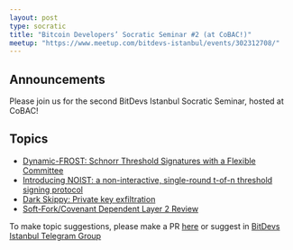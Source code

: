 ```yaml
---
layout: post
type: socratic
title: "Bitcoin Developers’ Socratic Seminar #2 (at CoBAC!)"
meetup: "https://www.meetup.com/bitdevs-istanbul/events/302312708/"
---
```


## Announcements
Please join us for the second BitDevs Istanbul Socratic Seminar, hosted at CoBAC! 

## Topics

- [Dynamic-FROST: Schnorr Threshold Signatures with a Flexible Committee](https://eprint.iacr.org/2024/896)
- [Introducing NOIST: a non-interactive, single-round t-of-n threshold signing protocol](https://blog.brollup.org/introducing-noist-a-non-interactive-single-round-t-of-n-threshold-signing-protocol-51225fe513fa)
- [Dark Skippy: Private key exfiltration](https://darkskippy.com/)
- [Soft-Fork/Covenant Dependent Layer 2 Review](https://petertodd.org/2024/covenant-dependent-layer-2-review)

To make topic suggestions, please make a PR [here](https://github.com/pretyflaco/bitdevsistanbul.github.io/blob/master/_posts/2024-08-17-bitcoin-developers%E2%80%99-socratic-seminar-001.md) or suggest in [BitDevs Istanbul Telegram Group](https://t.me/+o6DUM5pWV984OTQ6)